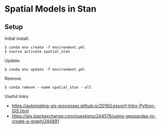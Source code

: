# Spatial Models in Stan

## Setup

Initial install:

    $ conda env create -f environment.yml
    $ source activate spatial_stan

Update:

    $ conda env update -f environment.yml

Remove:

    $ conda remove --name spatial_stan --all

Useful links:

* https://automating-gis-processes.github.io/2016/Lesson1-Intro-Python-GIS.html
* https://gis.stackexchange.com/questions/244576/using-geopandas-to-create-a-graph/244891
